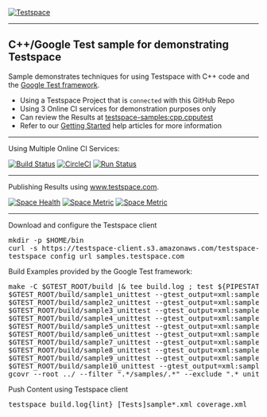 [![Testspace](https://www.testspace.com/img/Testspace.png)](https://www.testspace.com)

***

## C++/Google Test sample for demonstrating Testspace

Sample demonstrates techniques for using Testspace with C++ code and the [Google Test framework](https://code.google.com/p/googletest).
  * Using a Testspace Project that is `connected` with this GitHub Repo
  * Using 3 Online CI services for demonstration purposes only
  * Can review the Results at [testspace-samples:cpp.cpputest](https://samples.testspace.com/projects/testspace-samples:cpp.googletest)  
  * Refer to our [Getting Started](https://help.testspace.com/getting-started) help articles for more information

***
Using Multiple Online CI Services:

[![Build Status](https://travis-ci.org/testspace-samples/cpp.googletest.svg?branch=master)](https://travis-ci.org/testspace-samples/cpp.googletest)
[![CircleCI](https://circleci.com/gh/testspace-samples/cpp.googletest.svg?style=svg)](https://circleci.com/gh/testspace-samples/cpp.googletest)
[![Run Status](https://api.shippable.com/projects/570008739d043da07b099664/badge?branch=master)](https://app.shippable.com/projects/570008739d043da07b099664)


***
Publishing Results using www.testspace.com.

[![Space Health](https://samples.testspace.com/spaces/827/badge)](https://samples.testspace.com/spaces/827 "Test Cases")
[![Space Metric](https://samples.testspace.com/spaces/827/metrics/819/badge)](https://samples.testspace.com/spaces/827/schema/Code%20Coverage "Code Coverage (lines)")
[![Space Metric](https://samples.testspace.com/spaces/827/metrics/817/badge)](https://samples.testspace.com/spaces/827/schema/Static%20Analysis "Static Analysis (issues)")

***
Download and configure the Testspace client 

<pre>
mkdir -p $HOME/bin
curl -s https://testspace-client.s3.amazonaws.com/testspace-linux.tgz | tar -zxvf- -C $HOME/bin
testspace config url samples.testspace.com
</pre>

Build Examples provided by the Google Test framework:

<pre>
make -C $GTEST_ROOT/build |& tee build.log ; test ${PIPESTATUS[0]} -eq 0
$GTEST_ROOT/build/sample1_unittest --gtest_output=xml:sample1.xml
$GTEST_ROOT/build/sample2_unittest --gtest_output=xml:sample2.xml
$GTEST_ROOT/build/sample3_unittest --gtest_output=xml:sample3.xml
$GTEST_ROOT/build/sample4_unittest --gtest_output=xml:sample4.xml
$GTEST_ROOT/build/sample5_unittest --gtest_output=xml:sample5.xml
$GTEST_ROOT/build/sample6_unittest --gtest_output=xml:sample6.xml
$GTEST_ROOT/build/sample7_unittest --gtest_output=xml:sample7.xml
$GTEST_ROOT/build/sample8_unittest --gtest_output=xml:sample8.xml
$GTEST_ROOT/build/sample9_unittest --gtest_output=xml:sample9.xml
$GTEST_ROOT/build/sample10_unittest --gtest_output=xml:sample10.xml
gcovr --root ../ --filter ".*/samples/.*" --exclude ".*_unittest.*" -x -o coverage.xml
</pre>

Push Content using Testspace client 

<pre>
testspace build.log{lint} [Tests]sample*.xml coverage.xml
</pre> 
